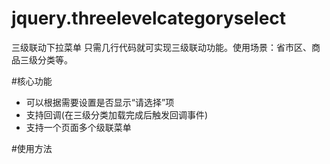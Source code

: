 # jquery.threelevelcategoryselect
三级联动下拉菜单 只需几行代码就可实现三级联动功能。使用场景：省市区、商品三级分类等。

#核心功能
* 可以根据需要设置是否显示“请选择”项
* 支持回调(在三级分类加载完成后触发回调事件)
* 支持一个页面多个级联菜单

#使用方法
    <body>
    <script>

        $(function () {
            var c1 = new WJH_Three_Category_Select();
            c1.Category1ID = "select1";
            c1.Category2ID = "select2";
            c1.Category3ID = "select3";
            c1.DataURL = "/Demo/GetThreeCategorysData";//数据格式：[{"Value":310100,"Display":"市辖区"},{"Value":310200,"Display":"县"}]
            c1.Init("DIV1", 0, 0, 0, true, function () { });
            $(".wjh_category1_span").text("省：");
            $(".wjh_category2_span").text("市：");
            $(".wjh_category3_span").text("县：");

            var c2 = new WJH_Three_Category_Select();
            c2.Category1ID = "select4";
            c2.Category2ID = "select5";
            c2.Category3ID = "select6";
            c2.DataURL = "/Demo/GetThreeCategorysData";
            c2.Init("DIV2", 310000, 310100, 310101, false, function () {
                //三级分类加载完成后执行
                alert("loaded");
            });

        });
    </script>
    <div id="DIV1"></div>
    <div id="DIV2"></div>
</body>
